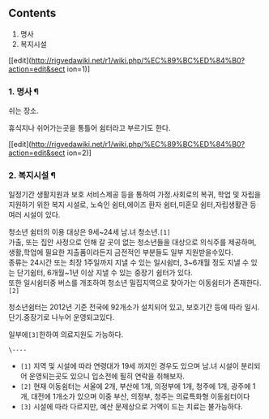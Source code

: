 ## Contents

    

1. 명사 
2. 복지시설 

  

[[edit](http://rigvedawiki.net/r1/wiki.php/%EC%89%BC%ED%84%B0?action=edit&sect
ion=1)]

### 1. 명사 ¶

  

쉬는 장소.

  

휴식지나 쉬어가는곳을 통틀어 쉼터라고 부르기도 한다.

  
  

[[edit](http://rigvedawiki.net/r1/wiki.php/%EC%89%BC%ED%84%B0?action=edit&sect
ion=2)]

### 2. 복지시설 ¶

  

일정기간 생활지원과 보호 서비스제공 등을 통하여 가정․사회로의 복귀, 학업 및 자립을 지원하기 위한 복지 시설로, 노숙인 쉼터,에이즈 환자
쉼터,미혼모 쉼터,자립생활관 등 여러 시설이 있다.

  

청소년 쉼터의 이용 대상은 9세~24세 남․녀 청소년.`[1]`  
가출, 또는 집안 사정으로 인해 갈 곳이 없는 청소년들을 대상으로 의식주를 제공하며, 생활,학업에 필요한 지출품이라든지 금전적인 부분들도
일부 지원받을수있다.  
종류는 24시간 또는 최장 1주일까지 지낼 수 있는 일시쉼터, 3~6개월 정도 지낼 수 있는 단기쉼터, 6개월~1년 이상 지낼 수 있는
중장기 쉼터가 있다.  
또한 일시쉼터중 버스를 개조하여 청소년 밀집지역으로 찾아가는 이동쉼터가 존재한다.`[2]`

  

청소년쉼터는 2012년 기준 전국에 92개소가 설치되어 있고, 보호기간 등에 따라 일시․단기․중장기로 나누어 운영되고있다.

  

일부에`[3]`한하여 의료지원도 가능하다.

`\----`

  * `[1]` 지역 및 시설에 따라 연령대가 19세 까지인 경우도 있으며 남.녀 시설이 분리되어 운영되는곳도 있으니 입소전에 필히 연락을 취해보자.
  * `[2]` 현재 이동쉼터는 서울에 2개, 부산에 1개, 의정부에 1개, 청주에 1개, 광주에 1개, 대전에 1개소가 있으며 이중 부산, 의정부, 청주는 의료특화형 이동쉼터이다
  * `[3]` 시설에 따라 다르지만, 예산 문제상으로 거액이 드는 치료는 불가능하다.

